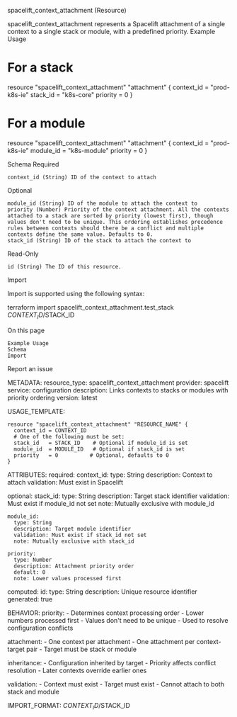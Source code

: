 spacelift_context_attachment (Resource)

spacelift_context_attachment represents a Spacelift attachment of a single context to a single stack or module, with a predefined priority.
Example Usage

# For a stack
resource "spacelift_context_attachment" "attachment" {
  context_id = "prod-k8s-ie"
  stack_id   = "k8s-core"
  priority   = 0
}

# For a module
resource "spacelift_context_attachment" "attachment" {
  context_id = "prod-k8s-ie"
  module_id  = "k8s-module"
  priority   = 0
}

Schema
Required

    context_id (String) ID of the context to attach

Optional

    module_id (String) ID of the module to attach the context to
    priority (Number) Priority of the context attachment. All the contexts attached to a stack are sorted by priority (lowest first), though values don't need to be unique. This ordering establishes precedence rules between contexts should there be a conflict and multiple contexts define the same value. Defaults to 0.
    stack_id (String) ID of the stack to attach the context to

Read-Only

    id (String) The ID of this resource.

Import

Import is supported using the following syntax:

terraform import spacelift_context_attachment.test_stack $CONTEXT_ID/$STACK_ID

On this page

    Example Usage
    Schema
    Import

Report an issue

METADATA:
  resource_type: spacelift_context_attachment
  provider: spacelift
  service: configuration
  description: Links contexts to stacks or modules with priority ordering
  version: latest

USAGE_TEMPLATE:
```hcl
resource "spacelift_context_attachment" "RESOURCE_NAME" {
  context_id = CONTEXT_ID
  # One of the following must be set:
  stack_id   = STACK_ID    # Optional if module_id is set
  module_id  = MODULE_ID   # Optional if stack_id is set
  priority   = 0          # Optional, defaults to 0
}
```

ATTRIBUTES:
  required:
    context_id:
      type: String
      description: Context to attach
      validation: Must exist in Spacelift

  optional:
    stack_id:
      type: String
      description: Target stack identifier
      validation: Must exist if module_id not set
      note: Mutually exclusive with module_id
      
    module_id:
      type: String
      description: Target module identifier
      validation: Must exist if stack_id not set
      note: Mutually exclusive with stack_id
      
    priority:
      type: Number
      description: Attachment priority order
      default: 0
      note: Lower values processed first

  computed:
    id:
      type: String
      description: Unique resource identifier
      generated: true

BEHAVIOR:
  priority:
    - Determines context processing order
    - Lower numbers processed first
    - Values don't need to be unique
    - Used to resolve configuration conflicts
    
  attachment:
    - One context per attachment
    - One attachment per context-target pair
    - Target must be stack or module
    
  inheritance:
    - Configuration inherited by target
    - Priority affects conflict resolution
    - Later contexts override earlier ones
    
  validation:
    - Context must exist
    - Target must exist
    - Cannot attach to both stack and module

IMPORT_FORMAT: $CONTEXT_ID/$STACK_ID